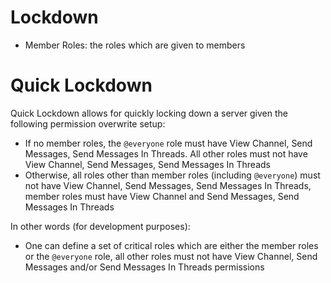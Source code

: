 # Lockdown

- Member Roles: the roles which are given to members

# Quick Lockdown

Quick Lockdown allows for quickly locking down a server given the following permission overwrite setup:

- If no member roles, the ``@everyone`` role must have View Channel, Send Messages, Send Messages In Threads. All other roles must not have View Channel, Send Messages, Send Messages In Threads
- Otherwise, all roles other than member roles (including ``@everyone``) must not have View Channel, Send Messages, Send Messages In Threads, member roles must have View Channel and Send Messages, Send Messages In Threads

In other words (for development purposes):

- One can define a set of critical roles which are either the member roles or the ``@everyone`` role, all other roles must not have View Channel, Send Messages and/or Send Messages In Threads permissions